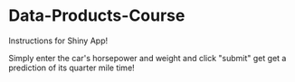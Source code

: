 # Data-Products-Course

Instructions for Shiny App!

Simply enter the car's horsepower and weight and click "submit" get get a prediction of its quarter mile time!

